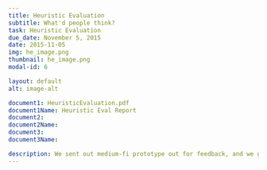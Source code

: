 ```yaml
---
title: Heuristic Evaluation
subtitle: What'd people think?
task: Heuristic Evaluation
due_date: November 5, 2015
date: 2015-11-05
img: he_image.png
thumbnail: he_image.png
modal-id: 6

layout: default
alt: image-alt

document1: HeuristicEvaluation.pdf
document1Name: Heuristic Eval Report
document2: 
document2Name: 
document3: 
document3Name: 

description: We sent out medium-fi prototype out for feedback, and we got back quite the handful of suggestions, thoughts, and ideas. We definitely took a lot of the feedback into account, but here are all the biting remarks.
---
```

